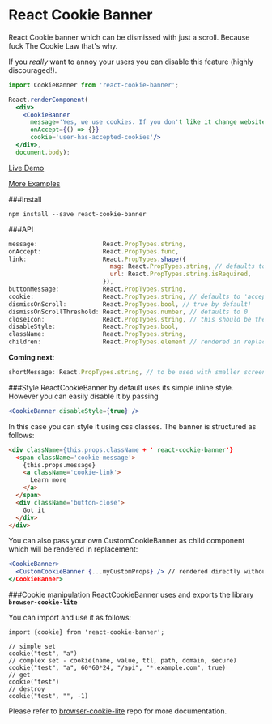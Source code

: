 # React Cookie Banner

React Cookie banner which can be dismissed with just a scroll. Because fuck The Cookie Law that's why.

If you *really* want to annoy your users you can disable this feature (highly discouraged!).

```jsx
import CookieBanner from 'react-cookie-banner';

React.renderComponent(
  <div>
    <CookieBanner
      message='Yes, we use cookies. If you don't like it change website, we won't miss you!'
      onAccept={() => {}}
      cookie='user-has-accepted-cookies'/>
  </div>,
  document.body);
```
[Live Demo](https://rawgit.com/buildo/react-cookie-banner/master/examples/index.html)

[More Examples](https://github.com/buildo/react-cookie-banner/tree/master/examples)

###Install
```
npm install --save react-cookie-banner
```

###API
```jsx
message:                  React.PropTypes.string,
onAccept:                 React.PropTypes.func,
link:                     React.PropTypes.shape({
                            msg: React.PropTypes.string, // defaults to 'Learn more'
                            url: React.PropTypes.string.isRequired,
                          }),
buttonMessage:            React.PropTypes.string,
cookie:                   React.PropTypes.string, // defaults to 'accepts-cookie'
dismissOnScroll:          React.PropTypes.bool, // true by default!
dismissOnScrollThreshold: React.PropTypes.number, // defaults to 0
closeIcon:                React.PropTypes.string, // this should be the className of the icon. if undefined use button
disableStyle:             React.PropTypes.bool,
className:                React.PropTypes.string,
children:                 React.PropTypes.element // rendered in replacement without any <div> wrapper
```
**Coming next**:
```jsx
shortMessage: React.PropTypes.string, // to be used with smaller screens
```

###Style
ReactCookieBanner by default uses its simple inline style. However you can easily disable it by passing
```jsx
<CookieBanner disableStyle={true} />
```
In this case you can style it using css classes. The banner is structured as follows:
```html
<div className={this.props.className + ' react-cookie-banner'}
  <span className='cookie-message'>
    {this.props.message}
    <a className='cookie-link'>
      Learn more
    </a>
  </span>
  <div className='button-close'>
    Got it
  </div>
</div>
```
You can also pass your own CustomCookieBanner as child component which will be rendered in replacement:
```jsx
<CookieBanner>
  <CustomCookieBanner {...myCustomProps} /> // rendered directly without any <div> wrapper
</CookieBanner>
```

###Cookie manipulation
ReactCookieBanner uses and exports the library **```browser-cookie-lite```**

You can import and use it as follows:
```es6
import {cookie} from 'react-cookie-banner';

// simple set
cookie("test", "a")
// complex set - cookie(name, value, ttl, path, domain, secure)
cookie("test", "a", 60*60*24, "/api", "*.example.com", true)
// get
cookie("test")
// destroy
cookie("test", "", -1)
```
Please refer to [browser-cookie-lite](https://github.com/litejs/browser-cookie-lite) repo for more documentation.
